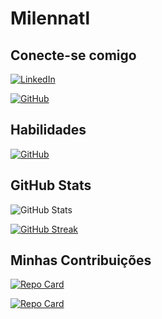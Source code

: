 # Milennatl

## Conecte-se comigo
[![LinkedIn](https://img.shields.io/badge/LinkedIn-000?style=for-the-badge&logo=linkedin&logoColor=0E76A8)](https://www.linkedin.com/in/milena-lopes-b026b4198//)

[![GitHub](https://img.shields.io/badge/GitHub-000?style=for-the-badge&logo=github)](https://www.discord.com/in/milennatl/)

## Habilidades
[![GitHub](https://img.shields.io/badge/GitHub-000?style=for-the-badge&logo=github)](https://www.discord.com/in/milennatl/)

## GitHub Stats
![GitHub Stats](https://github-readme-stats.vercel.app/api?username=SEUUSERNAME&theme=shadow_blue&hide_title=true)


[![GitHub Streak](https://streak-stats.demolab.com?user=milennatl&theme=black-ice&date_format=M%20j%5B%2C%20Y%5D&mode=weekly)](https://git.io/streak-stats)

## Minhas Contribuições
[![Repo Card](https://github-readme-stats.vercel.app/api/pin/?username=milennatl&repo=SEUREPOSITORIO&bg_color=000&border_color=30A3DC&show_icons=true&icon_color=30A3DC&title_color=E94D5F&text_color=FFF)](https://github.com/milennatl/dio-java-basico)

[![Repo Card](https://github-readme-stats.vercel.app/api/pin/?username=milennatl&repo=SEUREPOSITORIO&bg_color=000&border_color=30A3DC&show_icons=true&icon_color=30A3DC&title_color=E94D5F&text_color=FFF)](https://github.com/milennatl/dio-lab-open-source.git)
